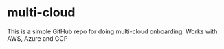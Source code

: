# multi-cloud
This is a simple GitHub repo for doing multi-cloud onboarding: Works with AWS, Azure and GCP
